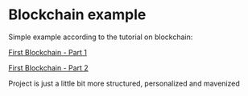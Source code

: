# Blockchain example

Simple example according to the tutorial on blockchain:

[First Blockchain - Part 1](https://medium.com/programmers-blockchain/create-simple-blockchain-java-tutorial-from-scratch-6eeed3cb03fa)

[First Blockchain - Part 2](https://medium.com/programmers-blockchain/creating-your-first-blockchain-with-java-part-2-transactions-2cdac335e0ce)

Project is just a little bit more structured, personalized and mavenized
